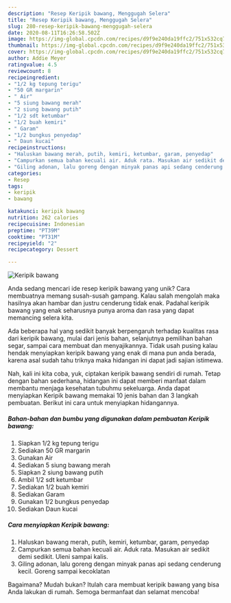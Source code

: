 ```yaml
---
description: "Resep Keripik bawang, Menggugah Selera"
title: "Resep Keripik bawang, Menggugah Selera"
slug: 280-resep-keripik-bawang-menggugah-selera
date: 2020-08-11T16:26:58.502Z
image: https://img-global.cpcdn.com/recipes/d9f9e240da19ffc2/751x532cq70/keripik-bawang-foto-resep-utama.jpg
thumbnail: https://img-global.cpcdn.com/recipes/d9f9e240da19ffc2/751x532cq70/keripik-bawang-foto-resep-utama.jpg
cover: https://img-global.cpcdn.com/recipes/d9f9e240da19ffc2/751x532cq70/keripik-bawang-foto-resep-utama.jpg
author: Addie Meyer
ratingvalue: 4.5
reviewcount: 8
recipeingredient:
- "1/2 kg tepung terigu"
- "50 GR margarin"
- " Air"
- "5 siung bawang merah"
- "2 siung bawang putih"
- "1/2 sdt ketumbar"
- "1/2 buah kemiri"
- " Garam"
- "1/2 bungkus penyedap"
- " Daun kucai"
recipeinstructions:
- "Haluskan bawang merah, putih, kemiri, ketumbar, garam, penyedap"
- "Campurkan semua bahan kecuali air. Aduk rata. Masukan air sedikit demi sedikit. Uleni sampai kalis."
- "Giling adonan, lalu goreng dengan minyak panas api sedang cenderung kecil. Goreng sampai kecoklatan"
categories:
- Resep
tags:
- keripik
- bawang

katakunci: keripik bawang 
nutrition: 262 calories
recipecuisine: Indonesian
preptime: "PT39M"
cooktime: "PT31M"
recipeyield: "2"
recipecategory: Dessert

---
```



![Keripik bawang](https://img-global.cpcdn.com/recipes/d9f9e240da19ffc2/751x532cq70/keripik-bawang-foto-resep-utama.jpg)

Anda sedang mencari ide resep keripik bawang yang unik? Cara membuatnya memang susah-susah gampang. Kalau salah mengolah maka hasilnya akan hambar dan justru cenderung tidak enak. Padahal keripik bawang yang enak seharusnya punya aroma dan rasa yang dapat memancing selera kita.

Ada beberapa hal yang sedikit banyak berpengaruh terhadap kualitas rasa dari keripik bawang, mulai dari jenis bahan, selanjutnya pemilihan bahan segar, sampai cara membuat dan menyajikannya. Tidak usah pusing kalau hendak menyiapkan keripik bawang yang enak di mana pun anda berada, karena asal sudah tahu triknya maka hidangan ini dapat jadi sajian istimewa.




Nah, kali ini kita coba, yuk, ciptakan keripik bawang sendiri di rumah. Tetap dengan bahan sederhana, hidangan ini dapat memberi manfaat dalam membantu menjaga kesehatan tubuhmu sekeluarga. Anda dapat menyiapkan Keripik bawang memakai 10 jenis bahan dan 3 langkah pembuatan. Berikut ini cara untuk menyiapkan hidangannya.

<!--inarticleads1-->

##### Bahan-bahan dan bumbu yang digunakan dalam pembuatan Keripik bawang:

1. Siapkan 1/2 kg tepung terigu
1. Sediakan 50 GR margarin
1. Gunakan  Air
1. Sediakan 5 siung bawang merah
1. Siapkan 2 siung bawang putih
1. Ambil 1/2 sdt ketumbar
1. Sediakan 1/2 buah kemiri
1. Sediakan  Garam
1. Gunakan 1/2 bungkus penyedap
1. Sediakan  Daun kucai




<!--inarticleads2-->

##### Cara menyiapkan Keripik bawang:

1. Haluskan bawang merah, putih, kemiri, ketumbar, garam, penyedap
1. Campurkan semua bahan kecuali air. Aduk rata. Masukan air sedikit demi sedikit. Uleni sampai kalis.
1. Giling adonan, lalu goreng dengan minyak panas api sedang cenderung kecil. Goreng sampai kecoklatan




Bagaimana? Mudah bukan? Itulah cara membuat keripik bawang yang bisa Anda lakukan di rumah. Semoga bermanfaat dan selamat mencoba!
